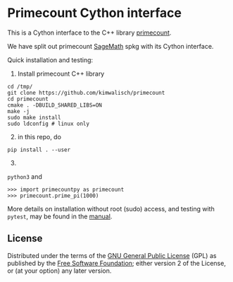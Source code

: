 # Primecount Cython interface

This is a Cython interface to the C++ library [primecount](https://github.com/kimwalisch/primecount).

We have split out primecount [SageMath](https://sagemath.org) spkg with its Cython interface.

Quick installation and testing:

1) Install primecount C++ library
```
cd /tmp/
git clone https://github.com/kimwalisch/primecount
cd primecount
cmake . -DBUILD_SHARED_LIBS=ON
make -j
sudo make install
sudo ldconfig # linux only
```
2) in this repo, do
```
pip install . --user
```
3)

`python3`
and
```
>>> import primecountpy as primecount
>>> primecount.prime_pi(1000)
```

More details on installation without root (sudo) access,
and testing with `pytest`, may be found in the [manual](https://primecountpy.readthedocs.io).


## License

Distributed under the terms of the [GNU General Public
License](./LICENSE) (GPL) as published by the [Free Software
Foundation](https://www.fsf.org/); either version 2 of the License,
or (at your option) any later version.
